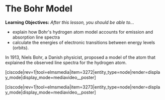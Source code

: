 <div style="float:right;margin:auto"><ebook-button title="Bohr Model" link="https://genchem.science.psu.edu/02-2-bohrs-model"></ebook-button></div>



# The Bohr Model

**Learning Objectives:** _After this lesson, you should be able to…_

* explain how Bohr's hydrogen atom model accounts for emission and absorption line spectra
* calculate the energies of electronic transitions between energy levels (orbits).

In 1913, Niels Bohr, a Danish physicist, proposed a model of the atom that explained the observed line spectra for the hydrogen atom.

[ciscode|rev=1|tool=elmsmedia|item=3272|entity_type=node|render=display_mode|display_mode=mediavideo__poster]

[ciscode|rev=1|tool=elmsmedia|item=3273|entity_type=node|render=display_mode|display_mode=mediavideo__poster]